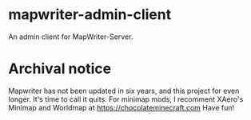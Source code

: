 mapwriter-admin-client
======================

An admin client for MapWriter-Server.

# Archival notice
Mapwriter has not been updated in six years, and this project for even longer. It's time to call it quits.
For minimap mods, I recomment XAero's Minimap and Worldmap at https://chocolateminecraft.com
Have fun!
